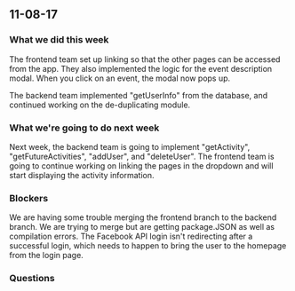 ## 11-08-17

### What we did this week
The frontend team set up linking so that the other pages can be accessed from the app.
They also implemented the logic for the event description modal. When you click on an event,
the modal now pops up.  

The backend team implemented "getUserInfo" from the database, and continued working on the
de-duplicating module.

### What we're going to do next week
Next week, the backend team is going to implement "getActivity", "getFutureActivities", "addUser", and "deleteUser".
The frontend team is going to continue working on linking the pages in the dropdown and will start displaying the activity information.

### Blockers
We are having some trouble merging the frontend branch to the backend branch. We are
trying to merge but are getting package.JSON as well as compilation errors.
The Facebook API login isn't redirecting after a successful login, which needs to
happen to bring the user to the homepage from the login page.

### Questions
